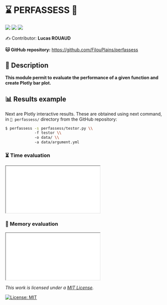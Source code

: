 <div id="to-center">

<h1>⌛️ PERFASSESS 💾</h1>

<p>
    <a href="https://www.python.org/downloads/release/python-397/"><img src="https://img.shields.io/badge/python-%E2%89%A5_3.11.5-blue.svg"/></a>
    <a href="https://docs.conda.io/en/latest/miniconda.html"><img src="https://img.shields.io/badge/miniconda-%E2%89%A5_23.11.0-green.svg"/></a>
    <a href="https://opensource.org/licenses/MIT"><img src="https://img.shields.io/badge/License-MIT-yellow.svg"/></a>
</p>

<p>✍ Contributor: <strong>Lucas ROUAUD</strong></p>

<p><strong>🐱 GitHub repository:</strong> <a href="https://github.com/FilouPlains/perfassess">https://github.com/FilouPlains/perfassess</a></p>

</div>

## 📒 Description

**This module permit to evaluate the performance of a given function and create Plotly bar plot.**

## 📊 Results example

Next are Plotly interactive results. These are obtained using next command, in `📁 perfassess/` directory from the GitHub repository:

```bash
$ perfassess -s perfassess/testor.py \\
             -f testor \\
             -o data/ \\
             -a data/argument.yml
```



### ⏳ Time evaluation

<iframe src="plot/time_evaluation.html">
</iframe>

### 🧠 Memory evaluation

<iframe src="plot/memory_evaluation.html">
</iframe>


_This work is licensed under a [MIT License](https://opensource.org/licenses/MIT)._


[![License: MIT](https://img.shields.io/badge/License-MIT-yellow.svg?style=for-the-badge)](https://opensource.org/licenses/MIT)

